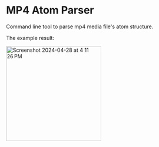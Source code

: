 # MP4 Atom Parser

Command line tool to parse mp4 media file's atom structure.

The example result:

<img width="258" alt="Screenshot 2024-04-28 at 4 11 26 PM" src="https://github.com/cyber937/MP4AtomParser/assets/58872774/03448286-bc40-44a4-be26-c8bc08bffe86">

